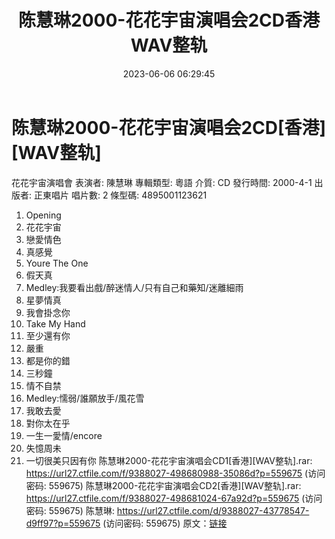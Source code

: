 ﻿---
title: 陈慧琳2000-花花宇宙演唱会2CD香港WAV整轨
date: 2023-06-06 06:29:45
categories: WAV车载音乐、镜像
tags: 华语中文
---
# 陈慧琳2000-花花宇宙演唱会2CD[香港][WAV整轨]

花花宇宙演唱會
表演者: 陳慧琳
專輯類型: 粵語
介質: CD
發行時間: 2000-4-1
出版者: 正東唱片
唱片數: 2
條型碼: 4895001123621
1. Opening
2. 花花宇宙
3. 戀愛情色
4. 真感覺
5. Youre The One
6. 假天真
7. Medley:我要看出戲/醉迷情人/只有自己和藥知/迷離細雨
8. 星夢情真
9. 我會掛念你
10. Take My Hand
11. 至少還有你
12. 嚴重
1. 都是你的錯
2. 三秒鐘
3. 情不自禁
4. Medley:懦弱/誰願放手/風花雪
5. 我敢去愛
6. 對你太在乎
7. 一生一愛情/encore
8. 失憶周未
9. 一切很美只因有你
陈慧琳2000-花花宇宙演唱会CD1[香港][WAV整轨].rar: https://url27.ctfile.com/f/9388027-498680988-35086d?p=559675
(访问密码: 559675)
陈慧琳2000-花花宇宙演唱会CD2[香港][WAV整轨].rar: https://url27.ctfile.com/f/9388027-498681024-67a92d?p=559675
(访问密码: 559675)
陈慧琳: https://url27.ctfile.com/d/9388027-43778547-d9ff97?p=559675
(访问密码: 559675)
原文：[链接](https://blog.sina.com.cn/s/blog_1647c7e760103127m.html)